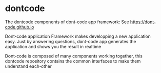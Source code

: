 # dontcode
The dontcode components of dont-code app framework: See https://dont-code.github.io

Dont-code application Framework makes developping a new application easy. Just by answering questions, dont-code app generates the application and shows you the result in realtime

Dont-code is composed of many components working together, this dontcode repository contains the common interfaces to make them understand each-other
